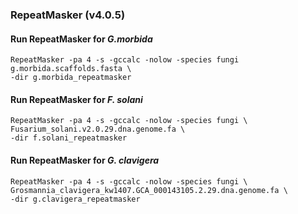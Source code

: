 ### RepeatMasker (v4.0.5)

#### Run RepeatMasker for *G.morbida*
```
RepeatMasker -pa 4 -s -gccalc -nolow -species fungi g.morbida.scaffolds.fasta \
-dir g.morbida_repeatmasker
```

#### Run RepeatMasker for *F. solani*
```
RepeatMasker -pa 4 -s -gccalc -nolow -species fungi \
Fusarium_solani.v2.0.29.dna.genome.fa \
-dir f.solani_repeatmasker
```	

#### Run RepeatMasker for *G. clavigera*
```
RepeatMasker -pa 4 -s -gccalc -nolow -species fungi \
Grosmannia_clavigera_kw1407.GCA_000143105.2.29.dna.genome.fa \
-dir g.clavigera_repeatmasker
```


	
	